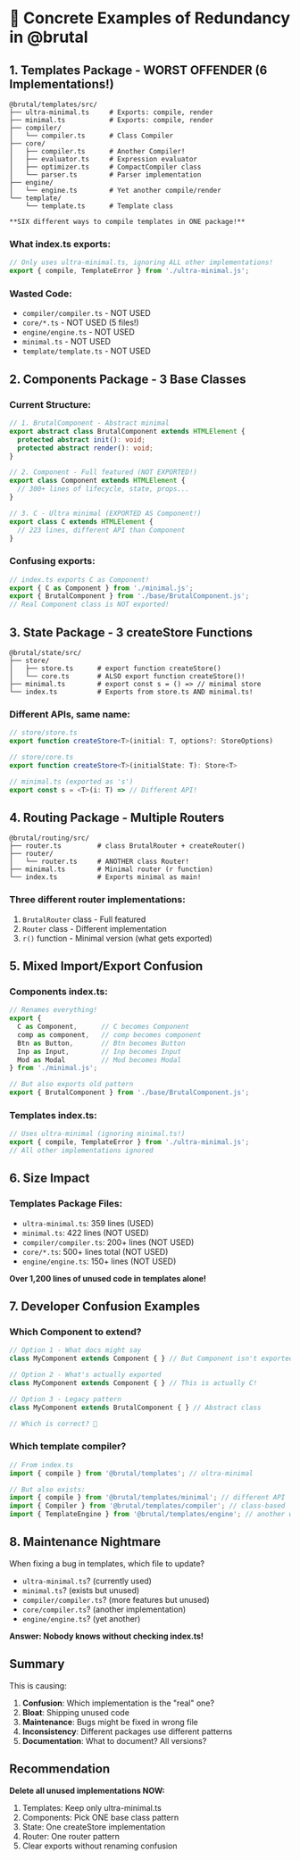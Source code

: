 # 🔴 Concrete Examples of Redundancy in @brutal

## 1. Templates Package - WORST OFFENDER (6 Implementations!)

```
@brutal/templates/src/
├── ultra-minimal.ts     # Exports: compile, render
├── minimal.ts           # Exports: compile, render  
├── compiler/
│   └── compiler.ts      # Class Compiler
├── core/
│   ├── compiler.ts      # Another Compiler!
│   ├── evaluator.ts     # Expression evaluator
│   ├── optimizer.ts     # CompactCompiler class
│   └── parser.ts        # Parser implementation
├── engine/
│   └── engine.ts        # Yet another compile/render
└── template/
    └── template.ts      # Template class

**SIX different ways to compile templates in ONE package!**
```

### What index.ts exports:
```typescript
// Only uses ultra-minimal.ts, ignoring ALL other implementations!
export { compile, TemplateError } from './ultra-minimal.js';
```

### Wasted Code:
- `compiler/compiler.ts` - NOT USED
- `core/*.ts` - NOT USED (5 files!)
- `engine/engine.ts` - NOT USED
- `minimal.ts` - NOT USED
- `template/template.ts` - NOT USED

## 2. Components Package - 3 Base Classes

### Current Structure:
```typescript
// 1. BrutalComponent - Abstract minimal
export abstract class BrutalComponent extends HTMLElement {
  protected abstract init(): void;
  protected abstract render(): void;
}

// 2. Component - Full featured (NOT EXPORTED!)
export class Component extends HTMLElement {
  // 300+ lines of lifecycle, state, props...
}

// 3. C - Ultra minimal (EXPORTED AS Component!)
export class C extends HTMLElement {
  // 223 lines, different API than Component
}
```

### Confusing exports:
```typescript
// index.ts exports C as Component!
export { C as Component } from './minimal.js';
export { BrutalComponent } from './base/BrutalComponent.js';
// Real Component class is NOT exported!
```

## 3. State Package - 3 createStore Functions

```
@brutal/state/src/
├── store/
│   ├── store.ts      # export function createStore()
│   └── core.ts       # ALSO export function createStore()!
├── minimal.ts        # export const s = () => // minimal store
└── index.ts          # Exports from store.ts AND minimal.ts!
```

### Different APIs, same name:
```typescript
// store/store.ts
export function createStore<T>(initial: T, options?: StoreOptions)

// store/core.ts  
export function createStore<T>(initialState: T): Store<T>

// minimal.ts (exported as 's')
export const s = <T>(i: T) => // Different API!
```

## 4. Routing Package - Multiple Routers

```
@brutal/routing/src/
├── router.ts         # class BrutalRouter + createRouter()
├── router/
│   └── router.ts     # ANOTHER class Router!
├── minimal.ts        # Minimal router (r function)
└── index.ts          # Exports minimal as main!
```

### Three different router implementations:
1. `BrutalRouter` class - Full featured
2. `Router` class - Different implementation
3. `r()` function - Minimal version (what gets exported)

## 5. Mixed Import/Export Confusion

### Components index.ts:
```typescript
// Renames everything!
export { 
  C as Component,      // C becomes Component
  comp as component,   // comp becomes component
  Btn as Button,       // Btn becomes Button
  Inp as Input,        // Inp becomes Input
  Mod as Modal         // Mod becomes Modal
} from './minimal.js';

// But also exports old pattern
export { BrutalComponent } from './base/BrutalComponent.js';
```

### Templates index.ts:
```typescript
// Uses ultra-minimal (ignoring minimal.ts!)
export { compile, TemplateError } from './ultra-minimal.js';
// All other implementations ignored
```

## 6. Size Impact

### Templates Package Files:
- `ultra-minimal.ts`: 359 lines (USED)
- `minimal.ts`: 422 lines (NOT USED)
- `compiler/compiler.ts`: 200+ lines (NOT USED)
- `core/*.ts`: 500+ lines total (NOT USED)
- `engine/engine.ts`: 150+ lines (NOT USED)

**Over 1,200 lines of unused code in templates alone!**

## 7. Developer Confusion Examples

### Which Component to extend?
```typescript
// Option 1 - What docs might say
class MyComponent extends Component { } // But Component isn't exported!

// Option 2 - What's actually exported
class MyComponent extends Component { } // This is actually C!

// Option 3 - Legacy pattern
class MyComponent extends BrutalComponent { } // Abstract class

// Which is correct? 🤷
```

### Which template compiler?
```typescript
// From index.ts
import { compile } from '@brutal/templates'; // ultra-minimal

// But also exists:
import { compile } from '@brutal/templates/minimal'; // different API
import { Compiler } from '@brutal/templates/compiler'; // class-based
import { TemplateEngine } from '@brutal/templates/engine'; // another way
```

## 8. Maintenance Nightmare

When fixing a bug in templates, which file to update?
- `ultra-minimal.ts`? (currently used)
- `minimal.ts`? (exists but unused)
- `compiler/compiler.ts`? (more features but unused)
- `core/compiler.ts`? (another implementation)
- `engine/engine.ts`? (yet another)

**Answer: Nobody knows without checking index.ts!**

## Summary

This is causing:
1. **Confusion**: Which implementation is the "real" one?
2. **Bloat**: Shipping unused code
3. **Maintenance**: Bugs might be fixed in wrong file
4. **Inconsistency**: Different packages use different patterns
5. **Documentation**: What to document? All versions?

## Recommendation

**Delete all unused implementations NOW:**
1. Templates: Keep only ultra-minimal.ts
2. Components: Pick ONE base class pattern
3. State: One createStore implementation
4. Router: One router pattern
5. Clear exports without renaming confusion